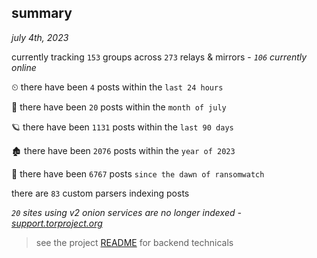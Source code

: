 
## summary
_july 4th, 2023_

currently tracking `153` groups across `273` relays & mirrors - _`106` currently online_

⏲ there have been `4` posts within the `last 24 hours`

🦈 there have been `20` posts within the `month of july`

🪐 there have been `1131` posts within the `last 90 days`

🏚 there have been `2076` posts within the `year of 2023`

🦕 there have been `6767` posts `since the dawn of ransomwatch`

there are `83` custom parsers indexing posts

_`20` sites using v2 onion services are no longer indexed - [support.torproject.org](https://support.torproject.org/onionservices/v2-deprecation/)_

> see the project [README](https://github.com/joshhighet/ransomwatch#ransomwatch--) for backend technicals
